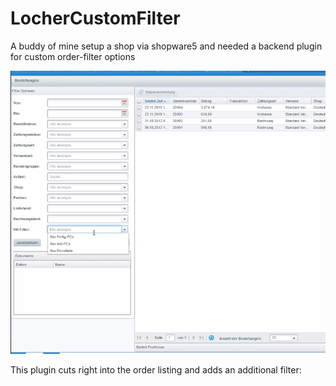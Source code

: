 # LocherCustomFilter
A buddy of mine setup a shop via shopware5 and needed a backend plugin for custom order-filter options

![LocherFilter](lochercustomfilter.jpg)

This plugin cuts right into the order listing and adds an additional filter:
